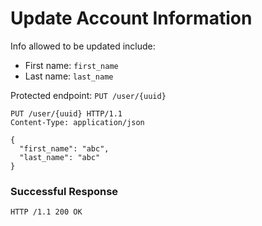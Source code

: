 # Update Account Information

Info allowed to be updated include:

- First name: `first_name`
- Last name: `last_name`

Protected endpoint: `PUT /user/{uuid}`

```http
PUT /user/{uuid} HTTP/1.1
Content-Type: application/json

{
  "first_name": "abc",
  "last_name": "abc"
}
```

### Successful Response

```http
HTTP /1.1 200 OK
```
